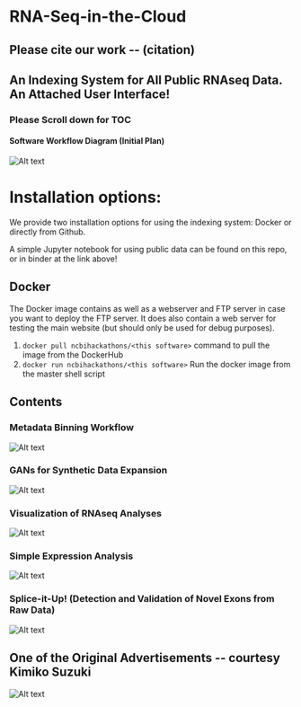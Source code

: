 # RNA-Seq-in-the-Cloud

## Please cite our work -- (citation)

## An Indexing System for All Public RNAseq Data.  An Attached User Interface!

### Please Scroll down for TOC

#### Software Workflow Diagram (Initial Plan) 

![Alt text](https://github.com/NCBI-Hackathons/RNA-Seq-in-the-Cloud/blob/master/IMG_20190311_105938266.jpg?raw=true "Title")

# Installation options:

We provide two installation options for using the indexing system: Docker or directly from Github.

A simple Jupyter notebook for using public data can be found on this repo, or in binder at the link above!

## Docker

The Docker image contains <this software> as well as a webserver and FTP server in case you want to deploy the FTP server. It does also contain a web server for testing the <this software> main website (but should only be used for debug purposes).

1. `docker pull ncbihackathons/<this software>` command to pull the image from the DockerHub
2. `docker run ncbihackathons/<this software>` Run the docker image from the master shell script

## Contents

### Metadata Binning Workflow

![Alt text](https://github.com/NCBI-Hackathons/RNA-Seq-in-the-Cloud/blob/master/DataSetQuery.jpg?raw=true "Title")

### GANs for Synthetic Data Expansion

![Alt text](https://raw.githubusercontent.com/NCBI-Hackathons/RNA-Seq-in-the-Cloud/master/Generative%20Adversarial%20Networks/sre_var_calling.tiff?raw=true "Title")

### Visualization of RNAseq Analyses

![Alt text](https://github.com/NCBI-Hackathons/RNA-Seq-in-the-Cloud/blob/master/Visualization/3D_pca.PNG?raw=true "Title")

### Simple Expression Analysis

![Alt text](https://github.com/NCBI-Hackathons/RNA-Seq-in-the-Cloud/blob/master/Expression/progress_report.png?raw=true "Title")

### Splice-it-Up! (Detection and Validation of Novel Exons from Raw Data)

![Alt text](https://github.com/NCBI-Hackathons/RNA-Seq-in-the-Cloud/blob/master/Screen%20Shot%202019-03-12%20at%202.56.15%20PM.png?raw=true "Title")

## One of the Original Advertisements -- courtesy Kimiko Suzuki

![Alt text](https://github.com/NCBI-Hackathons/RNA-Seq-in-the-Cloud/blob/master/unc_hackathon_2019.png?raw=true "Title")
